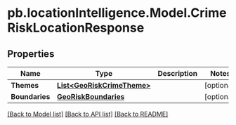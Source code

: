 # pb.locationIntelligence.Model.CrimeRiskLocationResponse
## Properties

Name | Type | Description | Notes
------------ | ------------- | ------------- | -------------
**Themes** | [**List&lt;GeoRiskCrimeTheme&gt;**](GeoRiskCrimeTheme.md) |  | [optional] 
**Boundaries** | [**GeoRiskBoundaries**](GeoRiskBoundaries.md) |  | [optional] 

[[Back to Model list]](../README.md#documentation-for-models) [[Back to API list]](../README.md#documentation-for-api-endpoints) [[Back to README]](../README.md)

